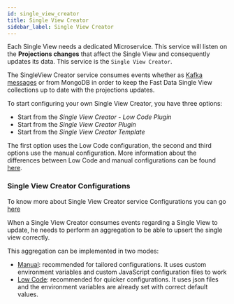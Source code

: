 ```yaml
---
id: single_view_creator
title: Single View Creator
sidebar_label: Single View Creator
---
```


Each Single View needs a dedicated Microservice. This service will listen on the **Projections changes** that affect the Single View and consequently updates its data. This service is the `Single View Creator`.

The SingleView Creator service consumes events whether as [Kafka messages](https://kafka.apache.org/intro#intro_concepts_and_terms) or from MongoDB in order to keep the Fast Data Single View collections up to date with the projections updates.

To start configuring your own Single View Creator, you have three options:

* Start from the *Single View Creator - Low Code Plugin*
* Start from the *Single View Creator Plugin*
* Start from the *Single View Creator Template*

The first option uses the Low Code configuration, the second and third options use the manual configuration. More information about the differences between Low Code and manual configurations can be found [here](./no_code_overview.md).

### Single View Creator Configurations

To know more about Single View Creator service Configurations you can go [here](./configuration/single_view_creator/common.md)

When a Single View Creator consumes events regarding a Single View to update, he needs to perform an aggregation to be able to upsert the single view correctly. 

This aggregation can be implemented in two modes:
- [Manual](./configuration/single_view_creator/manual.md): recommended for tailored configurations. It uses custom environment variables and custom JavaScript configuration files to work
- [Low Code](./configuration/single_view_creator/low_code.md): recommended for quicker configurations. It uses json files and the environment variables are already set with correct default values.
